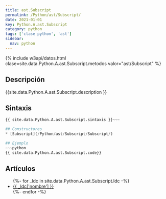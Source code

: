 ```yaml
---
title: ast.Subscript
permalink: /Python/ast/Subscript/
date: 2021-01-01
key: Python.A.ast.Subscript
category: python
tags: ['clase python', 'ast']
sidebar: 
  nav: python
---
```


{% include w3api/datos.html clase=site.data.Python.A.ast.Subscript.metodos valor="ast/Subscript" %}

## Descripción
{{site.data.Python.A.ast.Subscript.description }}

## Sintaxis
~~~python
{{ site.data.Python.A.ast.Subscript.sintaxis }}~~~

## Constructores
* [Subscript](/Python/ast/Subscript/Subscript/)

## Ejemplo
~~~python
{{ site.data.Python.A.ast.Subscript.code}}
~~~

## Artículos
<ul>
{%- for _ldc in site.data.Python.A.ast.Subscript.ldc -%}
   <li>
       <a href="{{_ldc['url'] }}">{{ _ldc['nombre'] }}</a>
   </li>
{%- endfor -%}
</ul>
